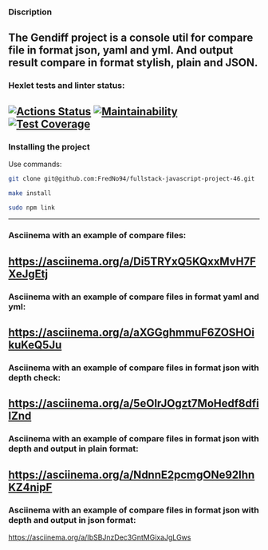 ###  Discription 
The Gendiff project is a console util for compare file in format json, yaml and yml. And output result compare in format stylish, plain and JSON.
---
### Hexlet tests and linter status:
[![Actions Status](https://github.com/FredNo94/fullstack-javascript-project-46/actions/workflows/hexlet-check.yml/badge.svg)](https://github.com/FredNo94/fullstack-javascript-project-46/actions)
[![Maintainability](https://api.codeclimate.com/v1/badges/be725dfdfbcca97a7777/maintainability)](https://codeclimate.com/github/FredNo94/fullstack-javascript-project-46/maintainability)
[![Test Coverage](https://api.codeclimate.com/v1/badges/be725dfdfbcca97a7777/test_coverage)](https://codeclimate.com/github/FredNo94/fullstack-javascript-project-46/test_coverage)
---
### Installing the project 
Use commands: <br>
```bash
git clone git@github.com:FredNo94/fullstack-javascript-project-46.git
```
```bash
make install
```
```bash
sudo npm link
```
---
### Asciinema with an example of compare files:
https://asciinema.org/a/Di5TRYxQ5KQxxMvH7FXeJgEtj
---
### Asciinema with an example of compare files in format yaml and yml:
https://asciinema.org/a/aXGGghmmuF6ZOSHOikuKeQ5Ju
---
### Asciinema with an example of compare files in format json with depth check:
https://asciinema.org/a/5eOlrJOgzt7MoHedf8dfilZnd
---
### Asciinema with an example of compare files in format json with depth and output in plain format:
https://asciinema.org/a/NdnnE2pcmgONe92IhnKZ4nipF
---
### Asciinema with an example of compare files in format json with depth and output in json format:
https://asciinema.org/a/IbSBJnzDec3GntMGixaJgLGws
